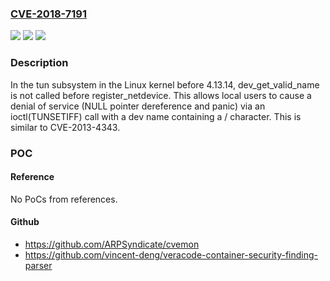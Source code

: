 ### [CVE-2018-7191](https://cve.mitre.org/cgi-bin/cvename.cgi?name=CVE-2018-7191)
![](https://img.shields.io/static/v1?label=Product&message=n%2Fa&color=blue)
![](https://img.shields.io/static/v1?label=Version&message=n%2Fa&color=blue)
![](https://img.shields.io/static/v1?label=Vulnerability&message=n%2Fa&color=brighgreen)

### Description

In the tun subsystem in the Linux kernel before 4.13.14, dev_get_valid_name is not called before register_netdevice. This allows local users to cause a denial of service (NULL pointer dereference and panic) via an ioctl(TUNSETIFF) call with a dev name containing a / character. This is similar to CVE-2013-4343.

### POC

#### Reference
No PoCs from references.

#### Github
- https://github.com/ARPSyndicate/cvemon
- https://github.com/vincent-deng/veracode-container-security-finding-parser

